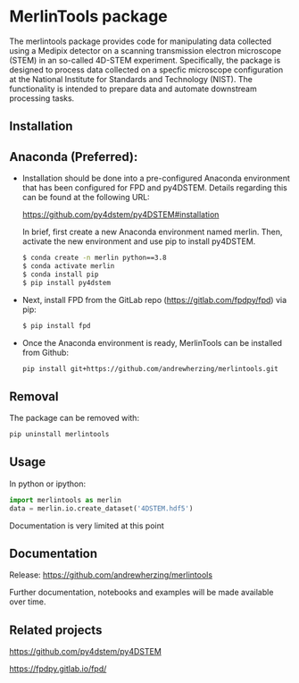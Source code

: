 MerlinTools package
===========

The merlintools package provides code for manipulating data collected using
a Medipix detector on a scanning transmission electron microscope (STEM) in an
so-called 4D-STEM experiment. Specifically, the package is designed to process data
collected on a specfic microscope configuration at the National Institute for Standards
and Technology (NIST).  The functionality is intended to prepare data and automate downstream processing tasks.


Installation
------------

  Anaconda (Preferred):
  ---------------------
  * Installation should be done into a pre-configured Anaconda   environment that has been configured for FPD and py4DSTEM.  Details regarding this can be found at the following URL:

    https://github.com/py4dstem/py4DSTEM#installation
    
    In brief, first create a new Anaconda environment named merlin. Then, activate
    the new environment and use pip to install py4DSTEM.
    ```bash
    $ conda create -n merlin python==3.8
    $ conda activate merlin
    $ conda install pip
    $ pip install py4dstem

    ```
  * Next, install FPD from the GitLab repo (https://gitlab.com/fpdpy/fpd) via pip:
    ```bash
    $ pip install fpd
    ```
  * Once the Anaconda environment is ready, MerlinTools can be installed from Github:
    ```bash
    pip install git+https://github.com/andrewherzing/merlintools.git
    ```

Removal
-------
The package can be removed with:

```bash
pip uninstall merlintools
```


Usage
-----
In python or ipython:

```python
import merlintools as merlin
data = merlin.io.create_dataset('4DSTEM.hdf5')
```

Documentation is very limited at this point


Documentation
-------------
Release: https://github.com/andrewherzing/merlintools

Further documentation, notebooks and examples will be made available over time.


Related projects
----------------
https://github.com/py4dstem/py4DSTEM

https://fpdpy.gitlab.io/fpd/
